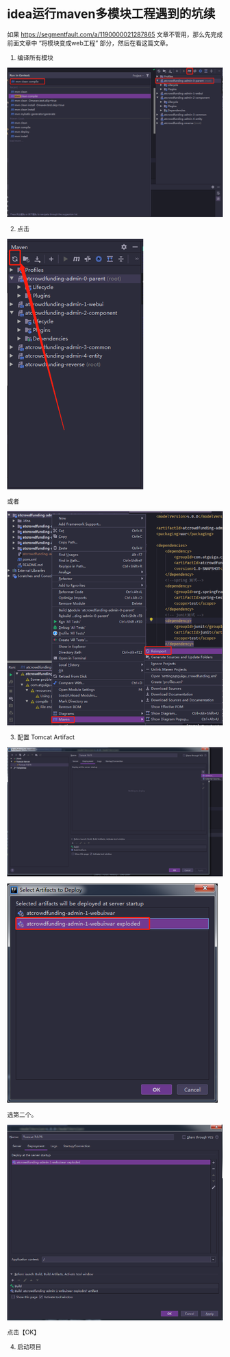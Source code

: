 # idea运行maven多模块工程遇到的坑续

如果 https://segmentfault.com/a/1190000021287865 文章不管用，那么先完成前面文章中  “将模块变成web工程” 部分，然后在看这篇文章。

1. 编译所有模块

![image-20200206183932136](idea.assets\image-20200206183932136.png)

2. 点击

![image-20200206184014439](idea.assets/image-20200206184014439.png)

或者

![image-20200206184142314](idea.assets\image-20200206184142314.png)

3. 配置 Tomcat Artifact

![image-20200206184248247](idea.assets/image-20200206184248247.png)

![image-20200206184321828](idea.assets/image-20200206184321828.png)

选第二个。

![image-20200206184357900](idea.assets/image-20200206184357900.png)

点击【OK】

4. 启动项目
